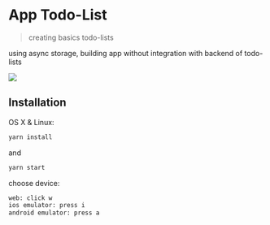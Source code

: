 # App Todo-List

> creating basics todo-lists

using async storage, building app without integration with backend of todo-lists

![](https://i.imgur.com/1nhEf9O.png)

## Installation

OS X & Linux:

```sh
yarn install
```

and

```sh
yarn start
```

choose device:

```sh
web: click w
ios emulator: press i
android emulator: press a
```
